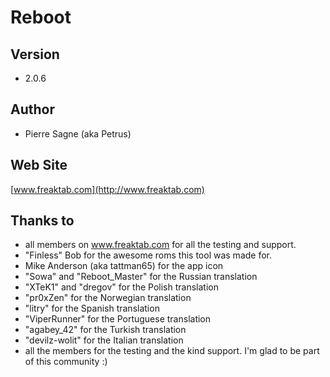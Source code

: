 # Reboot #

## Version ##

* 2.0.6

## Author ##

* Pierre Sagne (aka Petrus)

## Web Site ##

[www.freaktab.com](http://www.freaktab.com)

## Thanks to ##

* all members on www.freaktab.com for all the testing and support.
* "Finless" Bob for the awesome roms this tool was made for.
* Mike Anderson (aka tattman65) for the app icon
* "Sowa" and "Reboot_Master" for the Russian translation
* "XTeK1" and "dregov" for the Polish translation
* "pr0xZen" for the Norwegian translation
* "litry" for the Spanish translation
* "ViperRunner" for the Portuguese translation
* "agabey_42" for the Turkish translation
* "devilz-wolit" for the Italian translation
* all the members for the testing and the kind support. I'm glad to be part of this community :)